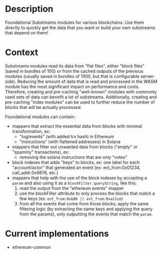 # Description

Foundational Substreams modules for various blockchains. Use them directly to quickly get the data that you want or build your own substreams that depend on them! 

# Context

Substreams modules read its data from "flat files", either "block files" (saved in bundles of 100) or from the cached outputs of the previous modules (usually saved in bundles of 1000, but that is configurable server-side).
Reducing the amount of data that is read and processed in the WASM module has the most significant impact on performance and costs.
Therefore, creating and pre-caching "well-known" modules with commonly used sets of data can benefit a lot of substreams.
Additionally, creating and pre-caching "index modules" can be used to further reduce the number of blocks that will be actually processed.

Foundational modules can contain:

- mappers that extract the essential data from blocks with minimal transformation, ex:
  - "log/events" (with added trx hash) in Ethereum 
  - "instructions" (with flattened addresses) in Solana
- mappers that filter out unwanted data from blocks ("empty" or "spammy" transactions), ex:
  - removing the solana instructions that are only "votes"
- block indexes that adds "keys" to blocks, ex: one label for each "account/actor" that generated an event (ex: evt_from:0x01234, call_addr:0x9876, etc.)
- mappers that help with the use of the block indexes by accepting a `param` and also using it as a `blockFilter.queryString`, like this:
  1. read the output from the "ethereum events" mapper
  2. use the blockFilter attribute to only process the blocks that match a few keys (ex: `evt_from:0xb0b || evt_from:0xa11ce`) 
  3. from all the events that come from those blocks, apply the same filtering logic (by extracting the same keys and applying the query from the params), only outputting the events that match the `param`.

# Current implementations

* ethereum-common
